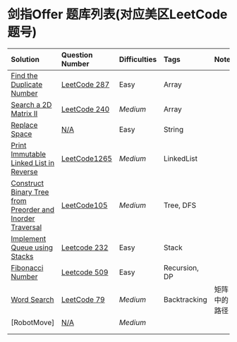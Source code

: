 # 剑指Offer 题库列表(对应美区LeetCode题号)

| Solution | Question Number | Difficulties | Tags | Note |
| :------- | :-------------- | :----------- | :--- | ---- |
| [Find the Duplicate Number](src/findDuplicateNumber.java) | [LeetCode 287](https://leetcode.com/problems/find-the-duplicate-number/) | Easy | Array |  |
| [Search a 2D Matrix II](src/Search2DMatrixII.java) | [LeetCode 240](https://leetcode.com/problems/search-a-2d-matrix-ii/) | *Medium* | Array |  |
| [Replace Space](src/ReplaceSpace.java) | [N/A](https://leetcode-cn.com/problems/ti-huan-kong-ge-lcof/) | Easy | String |  |
| [Print Immutable Linked List in Reverse](src/PrintLinkedListReverse.java) | [LeetCode1265](https://leetcode-cn.com/problems/ti-huan-kong-ge-lcof/) | *Medium* | LinkedList |  |
| [Construct Binary Tree from Preorder and Inorder Traversal](src/ReconstructBinaryTreeP_I.java) | [LeetCode105](https://leetcode.com/problems/construct-binary-tree-from-preorder-and-inorder-traversal/) | *Medium*     | Tree, DFS     |              |
| [Implement Queue using Stacks](src/ImplementQueueusingStacks.java) | [Leetcode 232](https://leetcode.com/problems/implement-queue-using-stacks/) | Easy         | Stack         |              |
| [Fibonacci Number](src/FibonacciNumber.java)                 | [Leetcode 509](https://leetcode.com/problems/fibonacci-number/) | Easy         | Recursion, DP |              |
| [Word Search](src/WordSearch.java)                           | [LeetCode 79](https://leetcode.com/problems/word-search/)    | *Medium*     | Backtracking  | 矩阵中的路径 |
| [RobotMove]                                                  | [N/A](https://leetcode-cn.com/problems/ji-qi-ren-de-yun-dong-fan-wei-lcof/) | *Medium*     |               |              |
|                                                              |                                                              |              |               |              |
|                                                              |                                                              |              |               |              |

